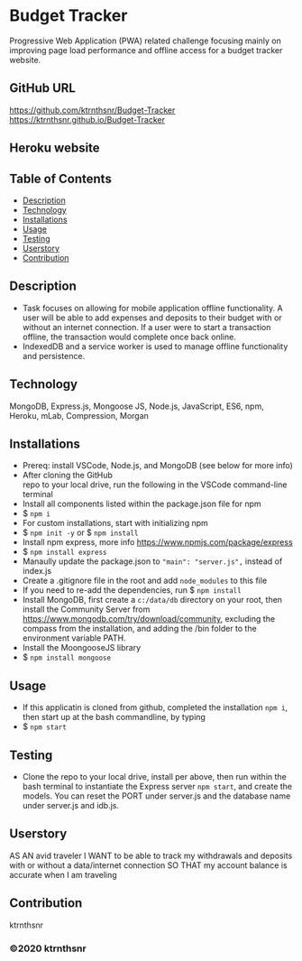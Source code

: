 # Budget Tracker

Progressive Web Application (PWA) related challenge focusing mainly on improving page load performance and offline access for a budget tracker website.

## GitHub URL

https://github.com/ktrnthsnr/Budget-Tracker
https://ktrnthsnr.github.io/Budget-Tracker

## Heroku website



## Table of Contents

* [Description](#description)
* [Technology](#technology)
* [Installations](#installations)
* [Usage](#usage)
* [Testing](#testing)
* [Userstory](#Userstory)
* [Contribution](#contribution)

## Description

* Task focuses on allowing for mobile application offline functionality. A user will be able to add expenses and deposits to their budget with or without an internet connection. If a user were to start a transaction offline, the transaction would complete once back online.
* IndexedDB and a service worker is used to manage offline functionality and persistence.

## Technology

MongoDB, Express.js, Mongoose JS, Node.js, JavaScript, ES6, npm, Heroku, mLab, Compression,  Morgan

## Installations

- Prereq: install VSCode, Node.js, and MongoDB (see below for more info)
- After cloning the GitHub repo to your local drive, run the following in the VSCode command-line terminal
- Install all components listed within the package.json file for npm
- $ `npm i`
- For custom installations, start with initializing npm
- $ `npm init -y` or $ `npm install`
- Install npm express, more info https://www.npmjs.com/package/express
- $ `npm install express`
- Manaully update the package.json to  `"main": "server.js",` instead of index.js
- Create a .gitignore file in the root and add `node_modules` to this file
- If you need to re-add the dependencies, run $ `npm install`
- Install MongoDB, first create a `c:/data/db` directory on your root, then install the Community Server from https://www.mongodb.com/try/download/community, excluding the compass from the installation, and adding the /bin folder to the environment variable PATH.
- Install the MoongooseJS library
- $ `npm install mongoose`

## Usage

- If this applicatin is cloned from github, completed the installation `npm i`, then start up at the bash commandline, by typing
- $ `npm start`

## Testing

- Clone the repo to your local drive, install per above, then run within the bash terminal to  instantiate the Express server `npm start`, and create the models.  You can reset the PORT under server.js and the database name under server.js and idb.js.

## Userstory

AS AN avid traveler
I WANT to be able to track my withdrawals and deposits with or without a data/internet connection
SO THAT my account balance is accurate when I am traveling 

## Contribution

ktrnthsnr

### ©️2020 ktrnthsnr
